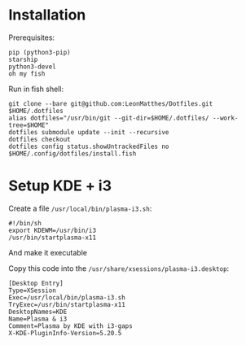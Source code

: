 # Installation
Prerequisites:
```
pip (python3-pip)
starship
python3-devel
oh my fish
```

Run in fish shell:
``` shell
git clone --bare git@github.com:LeonMatthes/Dotfiles.git $HOME/.dotfiles
alias dotfiles="/usr/bin/git --git-dir=$HOME/.dotfiles/ --work-tree=$HOME"
dotfiles submodule update --init --recursive
dotfiles checkout
dotfiles config status.showUntrackedFiles no
$HOME/.config/dotfiles/install.fish
```

# Setup KDE + i3
Create a file `/usr/local/bin/plasma-i3.sh`:
```
#!/bin/sh
export KDEWM=/usr/bin/i3
/usr/bin/startplasma-x11
```
And make it executable


Copy this code into the `/usr/share/xsessions/plasma-i3.desktop`:
```
[Desktop Entry]
Type=XSession
Exec=/usr/local/bin/plasma-i3.sh
TryExec=/usr/bin/startplasma-x11
DesktopNames=KDE
Name=Plasma & i3
Comment=Plasma by KDE with i3-gaps
X-KDE-PluginInfo-Version=5.20.5
```
